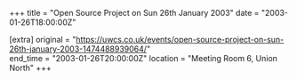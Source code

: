 +++
title = "Open Source Project on Sun 26th January 2003"
date = "2003-01-26T18:00:00Z"

[extra]
original = "https://uwcs.co.uk/events/open-source-project-on-sun-26th-january-2003-1474488939064/"    
end_time = "2003-01-26T20:00:00Z"
location = "Meeting Room 6, Union North"
+++



